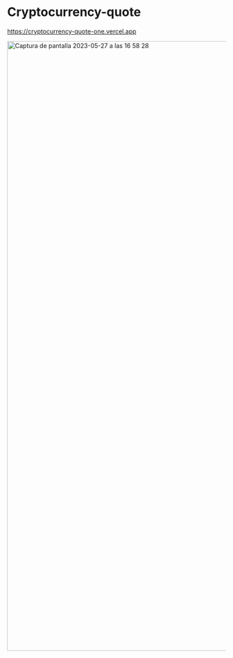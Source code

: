 # Cryptocurrency-quote
https://cryptocurrency-quote-one.vercel.app

<img width="1404" alt="Captura de pantalla 2023-05-27 a las 16 58 28" src="https://github.com/catearacil/cryptocurrency-quote/assets/103588103/75c0c3d4-4793-49fc-8f33-ae70cd0da335">
